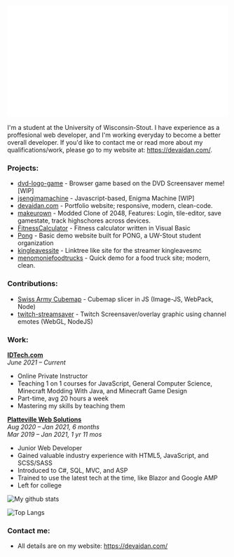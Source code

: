 ![Hi there 👋, I'm Aidan](img.svg)

I'm a student at the University of Wisconsin-Stout. I have experience as a proffesional web developer, and I'm working everyday to become a better overall developer. If you'd like to contact me or read more about my qualifications/work, please go to my website at: https://devaidan.com/.

### Projects:
- [dvd-logo-game](https://github.com/AidanSpeakss/dvd-logo-game) - Browser game based on the DVD Screensaver meme! [WIP]
- [jsengimamachine](https://github.com/AidanSpeakss/jsenigmamachine) - Javascript-based, Enigma Machine [WIP]
- [devaidan.com](https://www.devaidan.com) - Portfolio website; responsive, modern, clean-code.
- [makeurown](https://github.com/AidanSpeakss/makeurown) - Modded Clone of 2048, Features: Login, tile-editor, save gamestate, track highschores across devices. 
- [FitnessCalculator](https://github.com/AidanSpeakss/FitnessCalculator) - Fitness calculator written in Visual Basic
- [Pong](https://github.com/AidanSpeakss/pongwebsite) - Basic demo website built for PONG, a UW-Stout student organization
- [kingleavessite](https://github.com/AidanSpeakss/kingleavessite) - Linktree like site for the streamer kingleavesmc
- [menomoniefoodtrucks](https://github.com/AidanSpeakss/menomoniefoodtrucks) - Quick demo for a food truck site; modern, clean.

### Contributions:
- [Swiss Army Cubemap](https://github.com/hieyou1/swiss-army-cubemap) - Cubemap slicer in JS (Image-JS, WebPack, Node)
- [twitch-streamsaver](https://github.com/hieyou1/twitch-streamsaver) - Twitch Screensaver/overlay graphic using channel emotes (WebGL, NodeJS)

### Work:  
[**IDTech.com**](https://www.idtech.com/staff)  
*June 2021 – Current*  
- Online Private Instructor
- Teaching 1 on 1 courses for JavaScript, General Computer Science, Minecraft Modding With Java, and Minecraft Game Design
- Part-time, avg 20 hours a week
- Mastering my skills by teaching them


[**Platteville Web Solutions**](https://www.plattevillewebsolutions.com/)  
*Aug 2020 – Jan 2021, 6 months*  
*Mar 2019 – Jan 2021, 1 yr 11 mos*  
- Junior Web Developer
- Gained valuable industry experience with HTML5, JavaScript, and SCSS/SASS
- Introduced to C#, SQL, MVC, and ASP
- Trained to use the latest tech at the time, like Blazor and Google AMP
- Left for college


![My github stats](https://github-readme-stats.vercel.app/api?username=AidanSpeakss)

![Top Langs](https://github-readme-stats.vercel.app/api/top-langs/?username=AidanSpeakss&layout=compact)

### Contact me:

- All details are on my website: https://devaidan.com/
